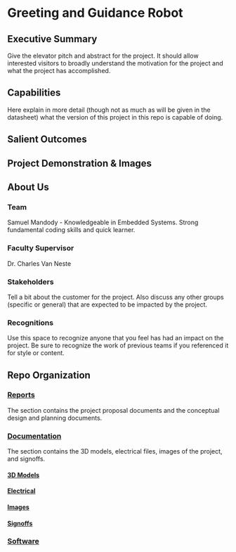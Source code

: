 # Greeting and Guidance Robot


## Executive Summary

Give the elevator pitch and abstract for the project. It should allow interested visitors to broadly understand the motivation for the project and what the project has accomplished.

## Capabilities

Here explain in more detail (though not as much as will be given in the datasheet) what the version of this project in this repo is capable of doing.

## Salient Outcomes

## Project Demonstration & Images

## About Us

### Team
Samuel Mandody - Knowledgeable in Embedded Systems. Strong fundamental coding skills and quick learner. 

### Faculty Supervisor

Dr. Charles Van Neste

### Stakeholders

Tell a bit about the customer for the project. Also discuss any other groups (specific or general) that are expected to be impacted by the project.

### Recognitions

Use this space to recognize anyone that you feel has had an impact on the project. Be sure to recognize the work of previous teams if you referenced it for style or content. 

## Repo Organization

### [Reports](https://github.com/Hawk652/Capstone-Guidance-Robot/tree/main/Reports)
The section contains the project proposal documents and the conceptual design and planning documents.

### [Documentation](https://github.com/Hawk652/Capstone-Guidance-Robot/tree/main/Documentation)
The section contains the 3D models, electrical files, images of the project, and signoffs.
#### [3D Models](https://github.com/Hawk652/Capstone-Guidance-Robot/tree/main/Documentation/3D%20Models)
#### [Electrical](https://github.com/Hawk652/Capstone-Guidance-Robot/tree/main/Documentation/Electrical)
#### [Images](https://github.com/Hawk652/Capstone-Guidance-Robot/tree/main/Documentation/Images)
#### [Signoffs](https://github.com/Hawk652/Capstone-Guidance-Robot/tree/main/Documentation/Signoffs)

### [Software](https://github.com/Hawk652/Capstone-Guidance-Robot/tree/main/Software)
